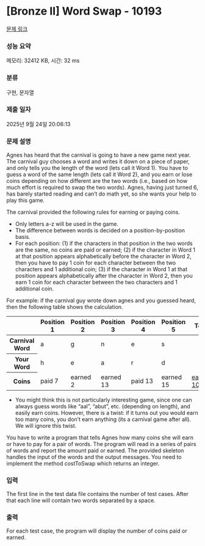 # [Bronze II] Word Swap - 10193 

[문제 링크](https://www.acmicpc.net/problem/10193) 

### 성능 요약

메모리: 32412 KB, 시간: 32 ms

### 분류

구현, 문자열

### 제출 일자

2025년 9월 24일 20:06:13

### 문제 설명

<p>Agnes has heard that the carnival is going to have a new game next year. The carnival guy chooses a word and writes it down on a piece of paper, and only tells you the length of the word (lets call it Word 1). You have to guess a word of the same length (lets call it Word 2), and you earn or lose coins depending on how different are the two words (i.e., based on how much effort is required to swap the two words). Agnes, having just turned 6, has barely started reading and can’t do math yet, so she wants your help to play this game.</p>

<p>The carnival provided the following rules for earning or paying coins.</p>

<ul>
	<li>Only letters a-z will be used in the game.</li>
	<li>The difference between words is decided on a position-by-position basis.</li>
	<li>For each position: (1) if the characters in that position in the two words are the same, no coins are paid or earned; (2) if the character in Word 1 at that position appears alphabetically before the character in Word 2, then you have to pay 1 coin for each character between the two characters and 1 additional coin; (3) if the character in Word 1 at that position appears alphabetically after the character in Word 2, then you earn 1 coin for each character between the two characters and 1 additional coin.</li>
</ul>

<p>For example: if the carnival guy wrote down agnes and you guessed heard, then the following table shows the calculation.</p>

<table class="table table-bordered" style="width: 100%;">
	<thead>
		<tr>
			<th> </th>
			<th>Position 1</th>
			<th>Position 2</th>
			<th>Position 3</th>
			<th>Position 4</th>
			<th>Position 5</th>
			<th>Total</th>
		</tr>
	</thead>
	<tbody>
		<tr>
			<th>Carnival Word</th>
			<td>a</td>
			<td>g</td>
			<td>n</td>
			<td>e</td>
			<td>s</td>
			<td> </td>
		</tr>
		<tr>
			<th>Your Word</th>
			<td>h</td>
			<td>e</td>
			<td>a</td>
			<td>r</td>
			<td>d</td>
			<td> </td>
		</tr>
		<tr>
			<th>Coins</th>
			<td>paid 7</td>
			<td>earned 2</td>
			<td>earned 13</td>
			<td>paid 13</td>
			<td>earned 15</td>
			<td><u>earned 10</u></td>
		</tr>
	</tbody>
</table>

<ul>
	<li>You might think this is not particularly interesting game, since one can always guess words like “aal”, “abut”, etc. (depending on length), and easily earn coins. However, there is a twist: if it turns out you would earn too many coins, you don’t earn anything (its a carnival game after all). We will ignore this twist.</li>
</ul>

<p>You have to write a program that tells Agnes how many coins she will earn or have to pay for a pair of words. The program will read in a series of pairs of words and report the amount paid or earned. The provided skeleton handles the input of the words and the output messages. You need to implement the method costToSwap which returns an integer.</p>

### 입력 

 <p>The first line in the test data file contains the number of test cases. After that each line will contain two words separated by a space.</p>

### 출력 

 <p>For each test case, the program will display the number of coins paid or earned.</p>

